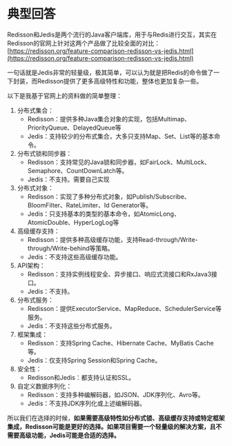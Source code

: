 # 典型回答

Redisson和Jedis是两个流行的Java客户端库，用于与Redis进行交互，其实在Redisson的官网上针对这两个产品做了比较全面的对比：[https://redisson.org/feature-comparison-redisson-vs-jedis.html](https://redisson.org/feature-comparison-redisson-vs-jedis.html)

一句话就是Jedis非常的轻量级，极其简单，可以认为就是把Redis的命令做了一下封装，而Redisson提供了更多高级特性和功能，整体也更加复杂一些。

以下是我基于官网上的资料做的简单整理：

1. 分布式集合：
   - Redisson：提供多种Java集合对象的实现，包括Multimap、PriorityQueue、DelayedQueue等
   - Jedis：支持较少的分布式集合，大多只支持Map、Set、List等的基本命令。
2. 分布式锁和同步器：
   - Redisson：支持常见的Java锁和同步器，如FairLock、MultiLock、Semaphore、CountDownLatch等。
   - Jedis：不支持。需要自己实现
3. 分布式对象：
   - Redisson：实现了多种分布式对象，如Publish/Subscribe、BloomFilter、RateLimiter、Id Generator等。
   - Jedis：只支持基本的类型的基本命令，如AtomicLong、AtomicDouble、HyperLogLog等
4. 高级缓存支持：
   - Redisson：提供多种高级缓存功能，支持Read-through/Write-through/Write-behind等策略。
   - Jedis：不支持这些高级缓存功能。
5. API架构：
   - Redisson：支持实例线程安全、异步接口、响应式流接口和RxJava3接口。
   - Jedis：不支持。
6. 分布式服务：
   - Redisson：提供ExecutorService、MapReduce、SchedulerService等服务。
   - Jedis：不支持这些分布式服务。
7. 框架集成：
   - Redisson：支持Spring Cache、Hibernate Cache、MyBatis Cache等。
   - Jedis：仅支持Spring Session和Spring Cache。
8. 安全性：
   - Redisson和Jedis：都支持认证和SSL。
9. 自定义数据序列化：
   - Redisson：支持多种编解码器，如JSON、JDK序列化、Avro等。
   - Jedis：不支持JDK序列化或上述编解码器。

所以我们在选择的时候，**如果需要高级特性如分布式锁、高级缓存支持或特定框架集成，Redisson可能是更好的选择。如果项目需要一个轻量级的解决方案，且不需要高级功能，Jedis可能是合适的选择。**
